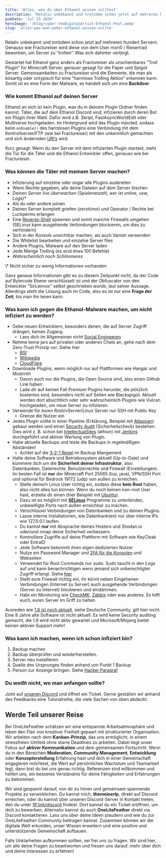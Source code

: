 ```yaml
---
title: 'Alles, was du über Ethanol wissen solltest'
description: 'Relativ unbekannt und trotzdem schon jetzt auf mehreren hundert Servern. Genauso wie Fractureiser wird diese von dem User mori0 / Riesenrad beworben, um Server zu “trollen”. Was sich dahinter verbirgt.'
pubDate: 'Jul 23 2024'
heroImage: '/blog/cyber-theDigitalArtist-Ethanol-Post.webp'
slug: 'alles-was-man-ueber-ethanol-wissen-sollte'
---
```

Relativ unbekannt und trotzdem schon jetzt auf mehreren hundert Servern. Genauso wie Fractureiser wird diese von dem User mori0 / Riesenrad beworben, um Server zu “trollen”. Was sich dahinter verbirgt.

Gestartet hat Ethanol ganz anders als Fractureiser als unscheinbares “Troll Plugin” für Minecraft Server, genauer gesagt für die Paper und Spigot Server. Gemeinsamkeiten zu Fractureiser sind die Elemente, die man als bösartig oder untypisch für eine “harmlose Trolling Aktion” erkennen kann. Somit ist es eine Form der Malware, es handelt sich um eine **Backdoor**.

### Wie kommt Ethanol auf deinen Server

Ethanol an sich ist kein Plugin, was du in deinem Plugin Ordner finden kannst. Täter, die auf dem Ethanol Discord sind, infizieren durch deren Bot ein Plugin ihrer Wahl. Dafür wird z.B. Skript, FastAsyncWorldEdit oder Multiverse hochgeladen. Im Hintergrund wird das Plugin injected, sodass beim `onEnable()` des harmlosen Plugins eine Verbindung mit dem Kontrollserver/FTP (wie bei Fractureiser) mit den unkenntlich gemachten und sich ändernden [URI’s](https://de.wikipedia.org/wiki/Uniform_Resource_Identifier) wird.

Kurz gesagt: Wenn du den Server mit dem infizierten Plugin startest, steht die Tür für die Täter und die Ethanol Entwickler offen, genauso wie bei Fractureiser.

### Was können die Täter mit meinem Server machen?


- Infizierung auf einzelne oder sogar alle Plugins ausbreiten  
- Wenn Rechte gegeben, alle deine Dateien auf dem Server löschen  
- *Deinen Server live überwachen (Spieleranzahl, wer ist online, usw, Logs)*\*  
- Als du oder andere joinen   
- Deinen Server komplett griefen (zerstören) und Operator / Rechte bei Luckperms erlangen  
- Eine [Reverse-Shell](https://de.wikipedia.org/wiki/Reverse_Connection) spawnen und somit manche Firewalls umgehen (SELinux kann ausgehende Verbindungen blockieren, um dies zu verhindern)  
- Sich in der Konsole unsichtbar machen, als auch Vanish verwenden  
- Die Whitelist bearbeiten und einzelne Server files  
- Andere Plugins, Malware auf den Server laden  
- Jede Menge Trolling (es sind etwa 100 Befehle)  
- *Wahrscheinlich noch Schlimmeres*  


\\\*  Nicht sicher zu wenig Informationen vorhanden

Ganz genaue Informationen gibt es zu diesem Zeitpunkt nicht, da der Code auf Bytecode Ebene verschlüsselt ist und der Obfuscator von den Entwickler “SirLennox” selbst geschrieben wurde, laut seiner Aussage. Allerdings steht die Lösung auch im Code, also es ist nur eine **Frage der Zeit**, bis man ihn lesen kann. 

### Was kann ich gegen die Ethanol-Malware machen, um nicht infiziert zu werden?

- Gebe neuen Entwicklern, besonders denen, die auf Server Zugriff drängen, keinen Zugang.
  - Lass dich im Allgemeinen nicht [Social Engineeren](https://www.bsi.bund.de/DE/Themen/Verbraucherinnen-und-Verbraucher/Cyber-Sicherheitslage/Methoden-der-Cyber-Kriminalitaet/Social-Engineering/social-engineering_node.html) 
- Nehme keine jars auf privaten oder anderen Chats an, gehe nach dem Zero-Trust Prinzip vor. Siehe hier
  - [BSI](https://www.bsi.bund.de/DE/Themen/Unternehmen-und-Organisationen/Informationen-und-Empfehlungen/Zero-Trust/zero-trust_node.html)
  - [Wikipedia](https://de.wikipedia.org/wiki/Zero_Trust_Security)
  - [CloudFlare](https://www.cloudflare.com/de-de/learning/security/glossary/what-is-zero-trust/)
- Downloade Plugins, wenn möglich nur auf Plattformen wie Hangar und Modrinth
  - Davon auch nur die Plugins, die Open Source sind, also einen Github Link haben
  - Lade dir auf keinen Fall Premium Plugins herunter, die plötzlich kostenlos sind, besonders nicht auf Seiten wie Blackspigot. Aktuell werden dort absichtlich oder sehr wahrscheinlich Plugins wie Vulcan hochgeladen, um neue Server zu infizieren.
- Verwende für euren Root/vServer/Linux Server nur SSH mit Public Key
  - Grenze die Nutzer ein
- Jedes Plugin sollte in einer Pipeline (Erklärung, Beispiel mit [Atlassian](https://www.atlassian.com/de/devops/devops-tools/devops-pipeline)) gebaut werden und einen [Security Audit](https://de.wikipedia.org/wiki/IT-Sicherheitsaudit) (Sicherheitscheck) bestehen. Dies wird z. B. schon bei [IntellectualSites](https://github.com/IntellectualSites) (athion) mit [Jenkins](https://www.jenkins.io/doc/book/pipeline/getting-started/) durchgeführt und aktiver Wartung von Plugin.
- Habe aktuelle Backups und teste die Backups in regelmäßigen Abständen!
  - Achtet auf die [3-2-1 Regel](https://www.ionos.de/digitalguide/server/sicherheit/3-2-1-backup-regel/) im Backup Mangement
- Halte deine Software und Betriebssystem aktuell (Up-to-Date) und kümmere dich um die **Sicherheit deiner Infrastruktur**, also Datenbanken, Dateirechte, Benutzerrechte und Firewall (Einstellungen). Im besten Fall ist **nur** der Minecraft Port 25565 (tcp, java), VPN/SSH Port und optional für Bedrock 19172 (udp) von außen zu erreichen.
  - Stelle deine/n Linux User richtig ein, sodass diese **kein Root** haben, also nicht alles tun können. Wenn du noch keinen non-root User hast, erstelle dir einen (hier Beispiel mit [Ubuntu](https://ubuntu.com/server/docs/user-management)).
  - Dazu ist es möglich mit **[SELinux](https://wiki.debian.org/SELinux/Setup)** Programme zu unterbinden, unbewilligte Ports nach außen erreichbar zu machen.
  - Verschlüssel Verbindungen von Datenbanken und zu deinen Plugins.
  - Lasse interne Installationen, wie Datenbank(en) nur über interne IPs wie 127.0.0.1 laufen.
  - Du kannst **nur** mit Absprache deines Hosters und Shodan.io oder/und nmap deine Sicherheit verbessern.
  - Kontrolliere Zugriffe auf deine Plattform mit Software wie KeyCloak oder EntraID
  - Jede Software bekommt ihren eigen dedizierten Nutzer
  - Nutze ein Password Manager und [2FA für die Konsolen](https://www.thomas-krenn.com/de/wiki/SSH-Login_mit_2-Faktor-Authentifizierung_absichern) und Webseiten
  - Verwendet für Root Commands nur sudo. Sudo taucht in den Logs auf und kann benachrichtigen wenn jemand sich unberechtigter Zugriff erlangt. Siehe [hier](https://serverauth.com/posts/setting-up-sudo-user-notifications-on-linux)
  - Stellt eure Firewall richtig ein, ihr könnt neben Eingehenen Verbindungen (Internet zu Server) auch ausgehende Verbindungen (Server zu Internet) blockieren und eindämmen. 
  - Habt ein Monitoring wie [CheckMK](https://checkmk.com/de), [Zabbix](https://www.zabbix.com/) oder was anderes. Es hilft euch, euren Server im Griff zu halten.

Ausreden wie [1.8 ist noch aktuell](https://howoldisminecraft188.today/), siehe Deutsche Community, gilt hier nicht. Eine 8 Jahre alte Software ist nicht aktuell. Es wird keine Security auditing gemacht, die 1.8 wird nicht aktiv gewartet und Microsoft/Mojang bietet keinen aktiven Support mehr! 

### Was kann ich machen, wenn ich schon infiziert bin?

1. Backup machen
2. Backup überprüfen und wiederherstellen.
3. Server neu installieren
4. Quelle des Ursprunges finden anhand von Punkt 1 Backup
5. Person zur Anzeige bringen. Siehe [Hacker Paragraf](https://www.beckmannundnorda.de/serendipity/index.php?/archives/143-Gesetzestext-202c-StGB-Hackerparagraph.html)


### Du weißt nicht, wo man anfangen sollte?

Joint auf [unseren Discord](https://discord.gg/aCHjPGJwBe) und öffnet ein Ticket. Gerne gestalten wir anhand des Feedbacks eine Tutorialreihe, die viele Sachen von oben abdeckt.


## Werde Teil unserer Reise

Bei OneLiteFeather schätzen wir eine entspannte Arbeitsatmosphäre und leben den Flair von kreativer Freiheit gepaart mit strukturierter Organisation. Wir arbeiten nach dem **Kanban-Prinzip**, das uns ermöglicht, in einem stressfreien Umfeld ohne starre Deadlines zu arbeiten. Dabei liegt unser Fokus auf **aktiver Kommunikation** und dem gemeinsamen Fortschritt. Wenn du in den Bereichen **Moderation**, **Community Management**, **Entwicklung** oder **Konzepterstellung** Erfahrung hast und dich in einer Gemeinschaft engagieren möchtest, die Wert auf persönliches Wachstum und Teamarbeit legt, dann bist du bei uns genau richtig. Referenzen sind willkommen und helfen uns, ein besseres Verständnis für deine Fähigkeiten und Erfahrungen zu bekommen.

Wir sind gespannt darauf, von dir zu hören und gemeinsam spannende Projekte zu verwirklichen. Du kannst mich, **themeinerlp**, direkt auf Discord erreichen, oder du kannst über unseren Discord-Server in Kontakt treten, den du unter [1lf.link/discord](https://1lf.link/Cg6yO) findest. Dort kannst du ein Ticket eröffnen, um dich zu bewerben. Alternativ kannst du auch **OneLiteFeather** direkt via Discord kontaktieren. Lass uns über deine Ideen plaudern und wie du zur OneLiteFeather-Community beitragen kannst. Zusammen können wir die digitale Welt erkunden, unser Wissen erweitern und eine positive und unterstützende Gemeinschaft aufbauen.

Falls Unklarheiten aufkommen sollten, sei frei uns zu fragen. Wir sind hier, um alle deine Fragen zu beantworten und freuen uns darauf, mehr über dich und deine Interessen zu erfahren!